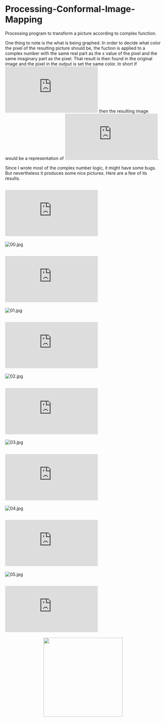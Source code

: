 # Processing-Conformal-Image-Mapping
Processing program to transform a picture according to complex function.

One thing to note is the what is being graphed. In order to decide what color the pixel of the resulting picture should be, the fuction is applied to a complex number with the same real part as the x value of the pixel and the same imaginary part as the pixel. That result is then found in the original image and the pixel in the output is set the same color. In short if ![f(z)=z^{2}](https://latex.codecogs.com/svg.latex?f(x)%3Dz%5E%7B2%7D) then the resulting image would be a representation of ![f(z)=\sqrt{z}](https://latex.codecogs.com/svg.latex?f(x)%3D%5Csqrt%7Bz%7D).

Since I wrote most of the complex number logic, it might have some bugs. But nevertheless it produces some nice pictures. Here are a few of its results.


## ![f(z)=z](https://latex.codecogs.com/svg.latex?f(x)%3Dz)

![00.jpg](https://raw.githubusercontent.com/Jerry-G/Processing-Conformal-Image-Mapping/master/img/00.jpg)

## ![f(z)=\sqrt{z}](https://latex.codecogs.com/svg.latex?f(x)%3D%5Csqrt%7Bz%7D)

![01.jpg](https://raw.githubusercontent.com/Jerry-G/Processing-Conformal-Image-Mapping/master/img/01.jpg)

## ![f(z)=\sqrt[3]{z}](https://latex.codecogs.com/svg.latex?f(z)%3D%5Csqrt%5B3%5D%7Bz%7D)

![02.jpg](https://raw.githubusercontent.com/Jerry-G/Processing-Conformal-Image-Mapping/master/img/02.jpg)

## ![f(z)=\sqrt[4]{z}](https://latex.codecogs.com/svg.latex?f(z)%3D%5Csqrt%5B4%5D%7Bz%7D)

![03.jpg](https://raw.githubusercontent.com/Jerry-G/Processing-Conformal-Image-Mapping/master/img/03.jpg)

## ![f(z)=e^z](https://latex.codecogs.com/svg.latex?e%5Ez)

![04.jpg](https://raw.githubusercontent.com/Jerry-G/Processing-Conformal-Image-Mapping/master/img/04.jpg)

## ![f(z)=\sqrt{e^z}](https://latex.codecogs.com/svg.latex?f(z)%3D%5Csqrt%7Be%5Ez%7D)

![05.jpg](https://raw.githubusercontent.com/Jerry-G/Processing-Conformal-Image-Mapping/master/img/05.jpg)

## ![f(z)=\sqrt[3]{e^z}](https://latex.codecogs.com/svg.latex?f(z)%3D%5Csqrt%5B3%5D%7Be%5Ez%7D)


<p align="center" >
  <img src="https://raw.githubusercontent.com/Jerry-G/Processing-Conformal-Image-Mapping/master/img/06.jpg" width="256">
</p>


